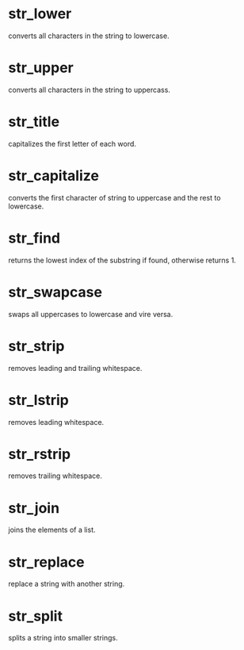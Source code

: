 
# str_lower
converts all characters in the string to lowercase.

# str_upper
converts all characters in the string to uppercass.

# str_title
capitalizes the first letter of each word.

# str_capitalize
converts the first character of string to uppercase and the rest to lowercase.

# str_find
returns the lowest index of the substring if found, otherwise returns 1.

# str_swapcase
swaps all uppercases to lowercase and vire versa.

# str_strip
removes leading and trailing whitespace.

# str_lstrip
removes leading whitespace.

# str_rstrip
removes trailing whitespace.

# str_join
joins the elements of a list.

# str_replace
replace a string with another string.

# str_split
splits a string into smaller strings.